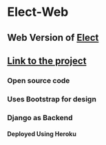 # Elect-Web

## Web Version of [Elect](https://github.com/elect-app)

## [Link to the project](https://election--app.herokuapp.com)

### Open source code

### Uses Bootstrap for design

### Django as Backend

#### Deployed Using Heroku
